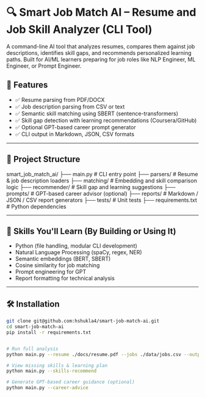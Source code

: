 # 🔍 Smart Job Match AI – Resume and Job Skill Analyzer (CLI Tool)

A command-line AI tool that analyzes resumes, compares them against job descriptions, identifies skill gaps, and recommends personalized learning paths. Built for AI/ML learners preparing for job roles like NLP Engineer, ML Engineer, or Prompt Engineer.

## 🚀 Features

- ✅ Resume parsing from PDF/DOCX
- ✅ Job description parsing from CSV or text
- ✅ Semantic skill matching using SBERT (sentence-transformers)
- ✅ Skill gap detection with learning recommendations (Coursera/GitHub)
- ✅ Optional GPT-based career prompt generator
- ✅ CLI output in Markdown, JSON, CSV formats

---

## 📂 Project Structure
smart_job_match_ai/
├── main.py                       # CLI entry point
├── parsers/                     # Resume & job description loaders
├── matching/                    # Embedding and skill comparison logic
├── recommender/                 # Skill gap and learning suggestions
├── prompts/                     # GPT-based career advisor (optional)
├── reports/                     # Markdown / JSON / CSV report generators
├── tests/                       # Unit tests
├── requirements.txt             # Python dependencies

---

## 🧠 Skills You'll Learn (By Building or Using It)

- Python (file handling, modular CLI development)
- Natural Language Processing (spaCy, regex, NER)
- Semantic embeddings (BERT, SBERT)
- Cosine similarity for job matching
- Prompt engineering for GPT
- Report formatting for technical analysis

---

## 🛠️ Installation

```bash
git clone git@github.com:hshukla4/smart-job-match-ai.git
cd smart-job-match-ai
pip install -r requirements.txt


# Run full analysis
python main.py --resume ./docs/resume.pdf --jobs ./data/jobs.csv --output ./reports/

# View missing skills & learning plan
python main.py --skills-recommend

# Generate GPT-based career guidance (optional)
python main.py --career-advice
